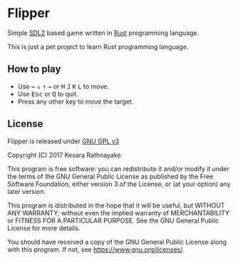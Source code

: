 # Flipper
Simple [SDL2](https://www.libsdl.org/) based game written in
[Rust](https://www.rust-lang.org/) programming language.

This is just a pet project to learn Rust programming language.

## How to play
* Use <kbd>&leftarrow;</kbd> <kbd>&downarrow;</kbd> <kbd>&uparrow;</kbd>
<kbd>&rightarrow;</kbd> or <kbd>H</kbd> <kbd>J</kbd> <kbd>K</kbd> <kbd>L</kbd>
to move.
* Use <kbd>Esc</kbd> or <kbd>Q</kbd> to quit.
* Press any other key to move the target.

## License
Flipper is released under [GNU GPL v3](LICENSE)

Copyright (C) 2017 Kesara Rathnayake

This program is free software: you can redistribute it and/or modify
it under the terms of the GNU General Public License as published by
the Free Software Foundation, either version 3 of the License, or
(at your option) any later version.

This program is distributed in the hope that it will be useful,
but WITHOUT ANY WARRANTY; without even the implied warranty of
MERCHANTABILITY or FITNESS FOR A PARTICULAR PURPOSE.  See the
GNU General Public License for more details.

You should have received a copy of the GNU General Public License
along with this program.  If not, see <https://www.gnu.org/licenses/>.
